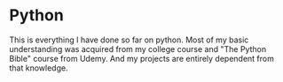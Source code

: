 # Python

This is everything I have done so far on python. 
Most of my basic understanding was acquired from my college course and "The Python Bible" course from Udemy. 
And my projects are entirely dependent from that knowledge.
